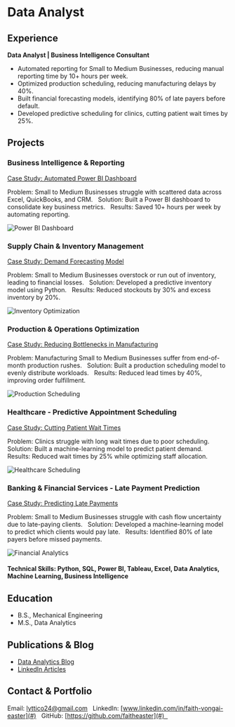 # Data Analyst

## Experience  
**Data Analyst | Business Intelligence Consultant**
- Automated reporting for Small to Medium Businesses, reducing manual reporting time by 10+ hours per week.  
- Optimized production scheduling, reducing manufacturing delays by 40%.  
- Built financial forecasting models, identifying 80% of late payers before default.  
- Developed predictive scheduling for clinics, cutting patient wait times by 25%.  

## Projects  

### Business Intelligence & Reporting
[ Case Study: Automated Power BI Dashboard](#)  

 Problem: Small to Medium Businesses struggle with scattered data across Excel, QuickBooks, and CRM.  
 Solution: Built a Power BI dashboard to consolidate key business metrics.  
 Results: Saved 10+ hours per week by automating reporting.  

![Power BI Dashboard](/assets/img/bi_dashboard.jpeg)  


### Supply Chain & Inventory Management  
[ Case Study: Demand Forecasting Model](#)  

 Problem: Small to Medium Businesses overstock or run out of inventory, leading to financial losses.  
 Solution: Developed a predictive inventory model using Python.  
 Results: Reduced stockouts by 30% and excess inventory by 20%.  

![Inventory Optimization](/assets/img/inventory_forecast.jpeg)  


### Production & Operations Optimization
[ Case Study: Reducing Bottlenecks in Manufacturing](#)  

 Problem: Manufacturing Small to Medium Businesses suffer from end-of-month production rushes.  
 Solution: Built a production scheduling model to evenly distribute workloads.  
 Results: Reduced lead times by 40%, improving order fulfillment.  

![Production Scheduling](/assets/img/production_optimization.jpeg)  


### Healthcare - Predictive Appointment Scheduling  
[ Case Study: Cutting Patient Wait Times](#)  

 Problem: Clinics struggle with long wait times due to poor scheduling.  
 Solution: Built a machine-learning model to predict patient demand.  
 Results: Reduced wait times by 25% while optimizing staff allocation.  

![Healthcare Scheduling](/assets/img/healthcare_analytics.jpeg)  


### Banking & Financial Services - Late Payment Prediction 
[ Case Study: Predicting Late Payments](#)  

 Problem: Small to Medium Businesses struggle with cash flow uncertainty due to late-paying clients.  
 Solution: Developed a machine-learning model to predict which clients would pay late.  
 Results: Identified 80% of late payers before missed payments.  

![Financial Analytics](/assets/img/financial_forecast.jpeg)   

#### Technical Skills: Python, SQL, Power BI, Tableau, Excel, Data Analytics, Machine Learning, Business Intelligence

## Education
- B.S., Mechanical Engineering  
- M.S., Data Analytics  

## Publications & Blog  
- [Data Analytics Blog](https://medium.com/@faith)  
- [LinkedIn Articles](https://linkedin.com/in/faith)  



## Contact & Portfolio  
 Email: lyttico24@gmail.com  
 LinkedIn: [www.linkedin.com/in/faith-vongai-easter](#)  
 GitHub: [https://github.com/faitheaster](#)  
